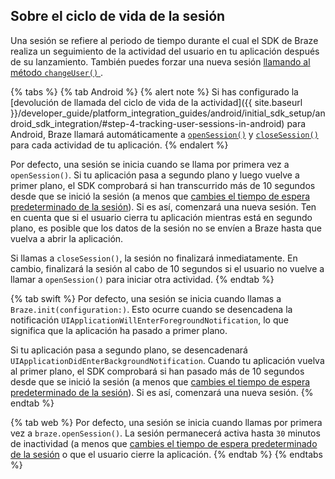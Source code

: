 ## Sobre el ciclo de vida de la sesión

Una sesión se refiere al periodo de tiempo durante el cual el SDK de Braze realiza un seguimiento de la actividad del usuario en tu aplicación después de su lanzamiento. También puedes forzar una nueva sesión [llamando al método `changeUser()` ]({{site.baseurl}}/developer_guide/analytics/setting_user_ids/#setting-a-user-id).

{% tabs %}
{% tab Android %}
{% alert note %}
Si has configurado la [devolución de llamada del ciclo de vida de la actividad]({{ site.baseurl }}/developer_guide/platform_integration_guides/android/initial_sdk_setup/android_sdk_integration/#step-4-tracking-user-sessions-in-android) para Android, Braze llamará automáticamente a [`openSession()`](https://braze-inc.github.io/braze-android-sdk/kdoc/braze-android-sdk/com.braze/-i-braze/open-session.html) y [`closeSession()`](https://braze-inc.github.io/braze-android-sdk/kdoc/braze-android-sdk/com.braze/-i-braze/close-session.html) para cada actividad de tu aplicación.
{% endalert %}

Por defecto, una sesión se inicia cuando se llama por primera vez a `openSession()`. Si tu aplicación pasa a segundo plano y luego vuelve a primer plano, el SDK comprobará si han transcurrido más de 10 segundos desde que se inició la sesión (a menos que [cambies el tiempo de espera predeterminado de la sesión]({{site.baseurl}}/developer_guide/analytics/tracking_sessions/?tab=android#change-session-timeout)). Si es así, comenzará una nueva sesión. Ten en cuenta que si el usuario cierra tu aplicación mientras está en segundo plano, es posible que los datos de la sesión no se envíen a Braze hasta que vuelva a abrir la aplicación.

Si llamas a `closeSession()`, la sesión no finalizará inmediatamente. En cambio, finalizará la sesión al cabo de 10 segundos si el usuario no vuelve a llamar a `openSession()` para iniciar otra actividad.
{% endtab %}

{% tab swift %}
Por defecto, una sesión se inicia cuando llamas a `Braze.init(configuration:)`. Esto ocurre cuando se desencadena la notificación `UIApplicationWillEnterForegroundNotification`, lo que significa que la aplicación ha pasado a primer plano.

Si tu aplicación pasa a segundo plano, se desencadenará `UIApplicationDidEnterBackgroundNotification`. Cuando tu aplicación vuelva al primer plano, el SDK comprobará si han pasado más de 10 segundos desde que se inició la sesión (a menos que [cambies el tiempo de espera predeterminado de la sesión]({{site.baseurl}}/developer_guide/analytics/tracking_sessions/?tab=swift#change-session-timeout)). Si es así, comenzará una nueva sesión.
{% endtab %}

{% tab web %}
Por defecto, una sesión se inicia cuando llamas por primera vez a `braze.openSession()`. La sesión permanecerá activa hasta `30` minutos de inactividad (a menos que [cambies el tiempo de espera predeterminado de la sesión]({{site.baseurl}}/developer_guide/analytics/tracking_sessions/?tab=web#change-session-timeout) o que el usuario cierre la aplicación.
{% endtab %}
{% endtabs %}